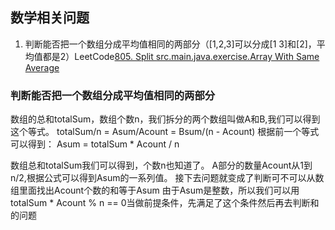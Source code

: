 ## 数学相关问题

1. 判断能否把一个数组分成平均值相同的两部分（\[1,2,3\]可以分成\[1 3\]和\[2]，平均值都是2）LeetCode[805. Split src.main.java.exercise.Array With Same Average](https://leetcode.com/problems/split-array-with-same-average/)
    
### 判断能否把一个数组分成平均值相同的两部分
数组的总和totalSum，数组个数n，我们拆分的两个数组叫做A和B,我们可以得到这个等式。
totalSum/n = Asum/Acount = Bsum/(n - Acount)
根据前一个等式可以得到：
Asum = totalSum * Acount / n

数组总和totalSum我们可以得到，个数n也知道了。
A部分的数量Acount从1到n/2,根据公式可以得到Asum的一系列值。
接下去问题就变成了判断可不可以从数组里面找出Acount个数的和等于Asum
由于Asum是整数，所以我们可以用totalSum * Acount % n == 0当做前提条件，先满足了这个条件然后再去判断和的问题



